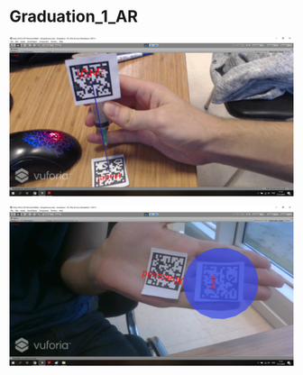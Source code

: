 # Graduation_1_AR  

![alt text](https://github.com/orhancel/Graduation_1_AR/blob/master/Find_Lenght.png)  


![alt text](https://github.com/orhancel/Graduation_1_AR/blob/master/Get_Target.png)  
